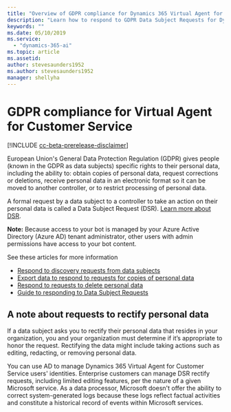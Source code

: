 ```yaml
---
title: "Overview of GDPR compliance for Dynamics 365 Virtual Agent for Customer Service"
description: "Learn how to respond​ to GDPR Data Subject Requests for Dynamics 365 Virtual Agent for Customer Service."
keywords: ""
ms.date: 05/10/2019
ms.service:
  - "dynamics-365-ai"
ms.topic: article
ms.assetid: 
author: stevesaunders1952
ms.author: stevesaunders1952
manager: shellyha
---
```


# GDPR compliance for Virtual Agent for Customer Service

[!INCLUDE [cc-beta-prerelease-disclaimer](../includes/cc-beta-prerelease-disclaimer.md)]

European Union's General Data Protection Regulation (GDPR) gives people (known in the GDPR as data subjects) specific rights to their personal data, including the ability to: obtain copies of personal data, request corrections or deletions, receive personal data in an electronic format so it can be moved to another controller, or to restrict processing of personal data.

A formal request by a data subject to a controller to take an action on their personal data is called a Data Subject Request (DSR). [Learn more about DSR](https://docs.microsoft.com/en-us/microsoft-365/compliance/gdpr-dsr-azure).

   **Note:**   Because access to your bot is managed by your Azure Active Directory (Azure AD) tenant administrator, other users with admin permissions have access to your bot content.

See these articles for more information

* [Respond to discovery requests from data subjects](gdpr-discovery.md)
* [Export data to respond to requests for copies of personal data](gdpr-export.md)
* [Respond to requests to delete personal data](gdpr-delete.md)
* [Guide to responding to Data Subject Requests](https://docs.microsoft.com/en-us/microsoft-365/compliance/gdpr-dsr-dynamics365)

## A note about requests to rectify personal data

If a data subject asks you to rectify their personal data that resides in your organization, you and your organization must determine if it’s appropriate to honor the request. Rectifying the data might include taking actions such as editing, redacting, or removing personal data.

You can use AD to manage Dynamics 365 Virtual Agent for Customer Service users' identities. Enterprise customers can manage DSR rectify requests, including limited editing features, per the nature of a given Microsoft service. As a data processor, Microsoft doesn't offer the ability to correct system-generated logs because these logs reflect factual activities and constitute a historical record of events within Microsoft services.
